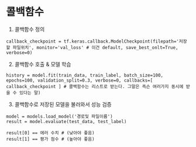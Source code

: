 # 콜백함수
1. 콜백함수 정의
```
callback_checkpoint = tf.keras.callback.ModelCheckpoint(filepath='저장 할 파일위치', monitor='val_loss' # 이건 default, save_best_onlt=True, verbose=0)
```
2. 콜백함수 호출 & 모델 학습
```
history = model.fit(train_data, train_label, batch_size=100, epochs=100, validation_split=0.3, verbose=0, callbacks=[ callback_checkpoint ] # 콜백함수는 리스트로 받는다. 그말은 즉슨 여러가지 동시에 받을 수 있다는 말)
```
3. 콜백함수로 저장된 모델을 불러와서 성능 검증
```
model = models.load_model('경로및 파일이름')
result = model.evaluate(test_data, test_label)

result[0] == 에러 수치 # (낮아야 좋음)
result[1] == 평가 점수 # (높아야 좋음)
```